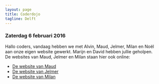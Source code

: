 ```yaml
---
layout: page
title: Coderdojo
tagline: Delft
---
```


### Zaterdag 6 februari 2016

Hallo coders, vandaag hebben we met Alvin, Maud, Jelmer, Milan en Noël aan onze eigen website gewerkt. Marijn en David hebben jullie geholpen. De websites van Maud, Jelmer en Milan staan hier ook online:

 * [De website van Maud](./maud/ik)
 * [De website van Jelmer](./jelmer/ik)
 * [De website van Milan](./milan/ik)


